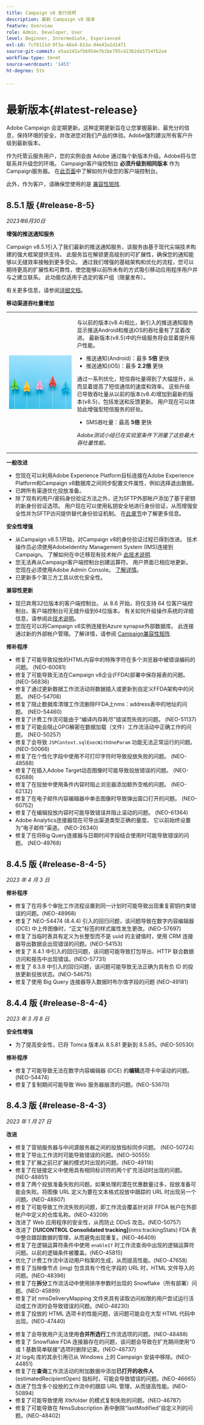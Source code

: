 ```yaml
---
title: Campaign v8 发行说明
description: 最新 Campaign v8 版本
feature: Overview
role: Admin, Developer, User
level: Beginner, Intermediate, Experienced
exl-id: 7cf8111d-9f3a-46a4-813a-d4e43a1d1471
source-git-commit: e5aa245afb6954e7b1be795c42362da5754fb2a4
workflow-type: tm+mt
source-wordcount: '1453'
ht-degree: 51%

---
```


# 最新版本{#latest-release}

Adobe Campaign 会定期更新。这种定期更新旨在让您掌握最新、最充分的信息，保持环境的安全，并改进您对我们产品的体验。Adobe强烈建议所有客户升级到最新版本。

作为托管云服务用户，您的实例会由 Adobe 通过每个新版本升级。Adobe将与您联系并升级您的环境。 Campaign客户端控制台 **必须升级到相同版本** 作为Campaign服务器。 在[此页面](../start/connect.md#upgrade-ac-console)中了解如何升级您的客户端控制台。

此外，作为客户，请确保您使用的是 [兼容性矩阵](compatibility-matrix.md).

## 8.5.1 版 {#release-8-5}

_2023年6月30日_


**增强的推送通知服务**

Campaign v8.5.1引入了我们最新的推送通知服务，该服务由基于现代尖端技术构建的强大框架提供支持。 此服务旨在解锁更高级别的可扩展性，确保您的通知能够以无缝效率接触到更多受众。 通过我们增强的基础架构和优化的流程，您可以期待更高的扩展性和可靠性，使您能够以前所未有的方式吸引移动应用程序用户并与之建立联系。 此功能仅适用于选定的客户组（限量发布）。

有关更多信息，请参阅[详细文档](../send/push-data-collection.md)。


**移动渠道吞吐量增加**

<!--
The newly introduced Push notification service showcases significant improvements in throughput for both Push Android and Push iOS compared to our previous version (v8.4). Users will experience notably enhanced performance with the upgraded service in the latest version (v8.5).

* Push Notifications (Android): up to **5x** faster
* Push Notifications (iOS): up to **2.2x** faster

SMS throughput has undergone substantial enhancements through a series of optimizations, resulting in notable improvements in speed and efficiency for SMS communication. These upgrades have led to increased throughput from the previous version (v8.4) to the latest version (v8.5), encompassing both sending and feedback updates. Users can now experience the benefits of this enhanced SMS service.</p>

* SMS throughput: up to **5x** faster

These max throughput performances have been measured by Adobe testing teams, in lab conditions.
-->

<table style="table-layout:fixed" text-align="bottom"><tr style="border: 0;">
<td>
<br/><img alt="吞吐量改进" src="../start/assets/do-not-localize/improvements.jpeg">
<p>
</td>
<td>
<div>

<p>与以前的版本(v8.4)相比，新引入的推送通知服务显示推送Android和推送iOS的吞吐量有了显着改进。 最新版本(v8.5)中的升级服务将会显着提升用户性能。 </p>
<ul>
<li>推送通知(Android)：最多 <strong>5倍</strong> 更快 </li>
<li>推送通知(iOS)：最多 <strong>2.2倍</strong> 更快</li>
</ul>
<p>通过一系列优化，短信吞吐量得到了大幅提升，从而显着提高了短信通信的速度和效率。 这些升级已导致吞吐量从以前的版本(v8.4)增加到最新的版本(v8.5)，包括发送和反馈更新。 用户现在可以体验此增强型短信服务的好处。</p>
<ul>
<li>SMS吞吐量：最高 <strong>5倍</strong> 更快</li>
</ul>
<p><em>Adobe测试小组已在实验室条件下测量了这些最大吞吐量性能。</em></p>
</div>
<p></p>
</td>
</tr></table>


**一般改进**

* 您现在可以利用Adobe Experience Platform目标连接在Adobe Experience Platform和Campaign v8数据库之间同步配置文件属性，例如选择退出数据。
* 已跨所有渠道优化投放准备。
* 除了现有的用户/密码身份验证方法之外，还为SFTP外部帐户添加了基于密钥的新身份验证选项。 用户现在可以使用私钥安全地进行身份验证，从而增强安全性并为SFTP访问提供替代身份验证机制。 在[此章节](../config/external-accounts.md)中了解更多信息。

**安全性增强**

* 从Campaign v8.5.1开始，对Campaign v8的身份验证过程已得到改进。 技术操作员必须使用AdobeIdentity Management System (IMS)连接到Campaign。 了解如何在中迁移现有技术帐户 [此技术说明](../../technotes/upgrades/ims-migration.md).
* 您无法再从Campaign客户端控制台创建运算符。 用户界面已相应地更新。 您现在必须使用Adobe Admin Console。 [了解详情](../start/gs-permissions.md)。
* 已更新多个第三方工具以优化安全性。

**兼容性更新**

* 现已弃用32位版本的客户端控制台。 从 8.6 开始，将仅支持 64 位客户端控制台。客户端控制台可无缝升级到64位版本。 有关如何升级操作系统的详细信息，请参阅此[技术说明](../../technotes/upgrades/console.md)。
* 您现在可以将Campaign v8实例连接到Azure synapse外部数据库。 此连接通过新的外部帐户管理。了解详情，请参阅 [Campaign兼容性矩阵](../start/compatibility-matrix.md#federated-data-access-fdafederateddataaccessfda).


**修补程序**

* 修复了可能导致投放的HTML内容中的特殊字符在多个浏览器中被错误编码的问题。 (NEO-60081)
* 修复了可能导致无法在Campaign v8企业(FFDA)部署中保存报表的问题。 (NEO-56836)
* 修复了通过更新数据工作流活动将数据插入或更新到自定义FFDA架构中的问题。 (NEO-54708)
* 修复了阻止数据库清理工作流删除FFDA上nms：address表中的地址的问题。 (NEO-54460)
* 修复了计费工作流可能由于“编译内存耗尽”错误而失败的问题。 (NEO-51137)
* 修复了可能会阻止GPG解密在数据加载（文件）工作流活动中正确工作的问题。 (NEO-50257)
* 修复了会导致 `JSPContext.sqlExecWithOneParam` 功能无法正常运行的问题。(NEO-50066)
* 修复了在个性化字段中使用不可打印字符时导致投放失败的问题。 (NEO-48588)
* 修复了在插入Adobe Target动态图像时可能导致投放错误的问题。 (NEO-62689)
* 修复了在投放中使用条件内容时阻止浏览器添加额外空格的问题。 (NEO-62132)
* 修复了在电子邮件内容编辑器中单击图像时导致弹出窗口打开的问题。 (NEO-60752)
* 修复了在编辑投放内容时可能导致错误并阻止滚动的问题。 (NEO-61364)
* Adobe Analytics连接器现在可导出渠道类型正确的量度。 它以前始终设置为“电子邮件”渠道。 (NEO-26340)
* 修复了在将Big Query连接器与日期时间字段结合使用时可能导致错误的问题。 (NEO-49768)


## 8.4.5 版 {#release-8-4-5}

_2023 年 4 月 3 日_

**修补程序**

* 修复了在将多个审批工作流程设置到同一计划时可能导致出现重复密钥约束错误的问题。(NEO-48968)
* 修复了 NEO-54474 (8.4.4) 引入的回归问题，该问题导致在数字内容编辑器 (DCE) 中上传图像时，“正文”标签的样式属性发生更改。(NEO-57697)
* 修复了当临时表具有定义为长整型而不是 uuid 的主键值时，使用 CRM 连接器导出数据会出现错误的问题。(NEO-54153)
* 修复了 8.4.1 中引入的回归问题，该问题可能导致打包导出、HTTP 联合数据访问和报告中出现错误。(NEO-57731)
* 修复了 8.3.8 中引入的回归问题，该问题可能导致无法正确为具有负 ID 的投放更新投放状态。(NEO-54675)
* 修复了使用 Big Query 连接器导入数据时布尔值字段的问题 (NEO-49181)


## 8.4.4 版 {#release-8-4-4}

_2023 年 3 月 8 日_

**安全性增强**

* 为了提高安全性，已将 Tomca 版本从 8.5.81 更新到 8.5.85。(NEO-50530)

**修补程序**

* 修复了可能导致无法在数字内容编辑器 (DCE) 的&#x200B;**编辑**&#x200B;选项卡中滚动的问题。(NEO-54474)
* 修复了复制期间可能导致 Web 服务器崩溃的问题。(NEO-53670)


## 8.4.3 版 {#release-8-4-3}


_2023 年 1 月 27 日_

**改进**

* 修复了营销服务器与中间源服务器之间的投放指标同步问题。 (NEO-50724) <!--OKKKK-->
* 修复了导出工作流时可能导致错误的问题。(NEO-50555) <!--OKKKK-->
* 修复了扩展之前已扩展的模式时出现的问题。(NEO-49118) <!--OKKKK-->
* 修复了在链接定义中使用具有相同标识符的两个扩充活动时出现的问题。(NEO-48851)
* 修复了两个投放准备失败的问题。如果处理的潜在优惠数量过多，投放准备可能会失败。将图像 URL 定义为要在文本格式投放中跟踪的 URL 时出现另一个问题。(NEO-48807) <!--OKKKK-->
* 修复了可能导致工作流失败的问题，即工作流会覆盖针对非 FFDA 帐户在外部帐户中定义的仓库名称。(NEO-43209) <!--OKKKK-->
* 改进了 Web 应用程序的安全性，从而防止 DDoS 攻击。(NEO-50757) <!--OKKKK-->
* 改进了 **[!UICONTROL Consolidated tracking]**(nms:trackingStats) FDA 表中整合跟踪数据的管理，从而避免出现重复。(NEO-46409)
* 修复了在逻辑运算符条件中使用 `enableIf` 时工作流查询中出现的逻辑运算符问题。以前的逻辑条件被覆盖。(NEO-45815)  <!--OKKKK-->
* 优化了计费工作流中活动用户档案的生成，从而提高性能。(NEO-47658) <!--OKKKK-->
* 修复了当映像节点 (img) 包含具有个性化字段的 URL 时，HTML 文件导入的问题。(NEO-48396)
* 修复了在&#x200B;**拆分**&#x200B;工作流活动中使用排序参数时出现的 Snowflake（所有部署）问题。(NEO-45899) <!--OKKKK-->
* 修复了对 nmsDeliveryMapping 文件夹具有读取访问权限的用户尝试运行活动或工作流时会导致错误的问题。(NEO-48230)
* 修复了投放的 HTML 选项卡的性能问题，该问题可能会在大型 HTML 代码中出现。(NEO-47440)
<!-- * Fixed an issue which could lead to a "Character set mismatch" error when using certain functions such as `to_nclob` with an Oracle unicode database where NChar was not enabled. (NEO-49361)
* Fixed an issue which prevented users from inserting a Time datatype in a **Data Update** workflow activity on MSSQL. (NEO-47763)-->
* 修复了会导致用户无法使用&#x200B;**合并所选行**&#x200B;工作流选项的问题。(NEO-48488)
* 修复了 Snowflake FDA 连接器存在的问题，该问题会导致在扩充期间使用“0 或 1 基数简单联接”选项时删除记录。(NEO-48737)
* 对 log4j 库的其余引用已从 Windows 上的 Campaign 安装中移除。(NEO-44851)
* 修复了在&#x200B;**查询**&#x200B;工作流活动的附加数据中添加&#x200B;**已打开的收件人** (estimatedRecipientOpen) 指标时，可能会导致错误的问题。(NEO-46665)
* 改进了包含多个投放的工作流中的跟踪 URL 管理，从而提高性能。(NEO-50894) <!--OKKKK-->
* 修复了可能导致使用 Xtkfolder 的模式复制失败的问题。(NEO-46787) <!--OKKKK-->
* 修复了可能导致在 NmsSubscription 表中删除“lastModified”自定义列的问题。(NEO-48402)


